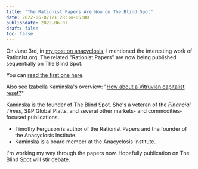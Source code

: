 ```yaml
---
title: "The Rationist Papers Are Now on The Blind Spot"
date: 2022-06-07T21:28:14-05:00
publishdate: 2022-06-07
draft: false
toc: false
---
```


On June 3rd, in <a href="/what-comes-after-democracy/" target="blank">my post on anacyclosis</a>, I mentioned the interesting work of Rationist.org. The related "Rationist Papers" are now being published sequentially on The Blind Spot. 

You can <a href="https://the-blindspot.com/the-anacyclosis-blind-spot/" target="blank">read the first one here</a>.

Also see Izabella Kaminska's overview: "<a href="https://the-blindspot.com/how-about-a-vitruvian-capitalist-reset/" target="blank">How about a Vitruvian capitalist reset?</a>"

Kaminska is the founder of The Blind Spot. She's a veteran of the <em>Financial Times</em>, S&P Global Platts, and several other markets- and commodities-focused publications. 

* Timothy Ferguson is author of the Rationist Papers and the founder of the Anacyclosis Institute.
* Kaminska is a board member at the Anacyclosis Institute. 

I'm working my way through the papers now. Hopefully publication on The Blind Spot will stir debate.
